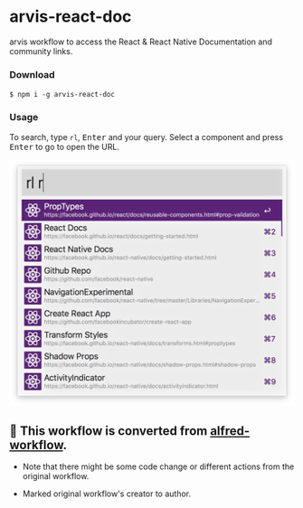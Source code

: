 # arvis-react-doc

arvis workflow to access the React & React Native Documentation and community links.

### Download

```
$ npm i -g arvis-react-doc
```

### Usage

To search, type `rl`, <kbd>Enter</kbd> and your query. Select a component and press <kbd>Enter</kbd> to go to open the URL.

<img src="screenshot.png" width="611" />

## 🔗 This workflow is converted from [alfred-workflow](https://github.com/winkerVSbecks/alfred-react-launcher).

* Note that there might be some code change or different actions from the original workflow.

* Marked original workflow's creator to author.
